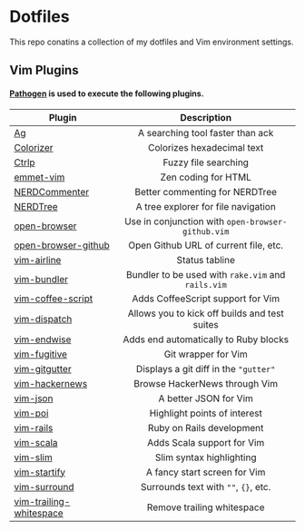 Dotfiles
========

This repo conatins a collection of my dotfiles and Vim environment settings.

## Vim Plugins

#### [Pathogen](https://github.com/tpope/vim-pathogen) is used to execute the following plugins.

| Plugin                                                                        | Description                                        |
| ----------------------------------------------------------------------------- |:--------------------------------------------------:|
| [Ag](https://github.com/rking/ag.vim)                                         | A searching tool faster than ack                   |
| [Colorizer](https://github.com/lilydjwg/colorizer)                            | Colorizes hexadecimal text                         |
| [Ctrlp](https://github.com/kien/ctrlp.vim)                                    | Fuzzy file searching                               |
| [emmet-vim](https://github.com/mattn/emmet-vim)                               | Zen coding for HTML                                |
| [NERDCommenter](https://github.com/scrooloose/nerdcommenter)                  | Better commenting for NERDTree                     |
| [NERDTree](https://github.com/scrooloose/nerdtree)                            | A tree explorer for file navigation                |
| [open-browser](https://github.com/tyru/open-browser.vim)                      | Use in conjunction with `open-browser-github.vim`  |
| [open-browser-github](https://github.com/tyru/open-browser-github.vim)        | Open Github URL of current file, etc.              |
| [vim-airline](https://github.com/bling/vim-airline)                           | Status tabline                                     |
| [vim-bundler](https://github.com/tpope/vim-bundler)                           | Bundler to be used with `rake.vim` and `rails.vim` |
| [vim-coffee-script](https://github.com/kchmck/vim-coffee-script)              | Adds CoffeeScript support for Vim                  |
| [vim-dispatch](https://github.com/tpope/vim-dispatch)                         | Allows you to kick off builds and test suites      |
| [vim-endwise](https://github.com/tpope/vim-endwise)                           | Adds end automatically to Ruby blocks              |
| [vim-fugitive](https://github.com/tpope/vim-fugitive)                         | Git wrapper for Vim                                |
| [vim-gitgutter](https://github.com/airblade/vim-gitgutter)                    | Displays a git diff in the `"gutter"`              |
| [vim-hackernews](https://github.com/ryanss/vim-hackernews)                    | Browse HackerNews through Vim                      |
| [vim-json](https://github.com/elzr/vim-json)                                  | A better JSON for Vim                              |
| [vim-poi](https://github.com/DanBradbury/vim-poi)                             | Highlight points of interest                       |
| [vim-rails](https://github.com/tpope/vim-rails)                               | Ruby on Rails development                          |
| [vim-scala](https://github.com/derekwyatt/vim-scala)                          | Adds Scala support for Vim                         |
| [vim-slim](https://github.com/slim-template/vim-slim)                         | Slim syntax highlighting                           |
| [vim-startify](https://github.com/mhinz/vim-startify)                         | A fancy start screen for Vim                       |
| [vim-surround](https://github.com/tpope/vim-surround)                         | Surrounds text with `""`, `{}`, etc.               |
| [vim-trailing-whitespace](https://github.com/bronson/vim-trailing-whitespace) | Remove trailing whitespace                         |
